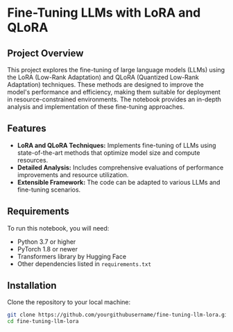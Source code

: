 # Fine-Tuning LLMs with LoRA and QLoRA

## Project Overview
This project explores the fine-tuning of large language models (LLMs) using the LoRA (Low-Rank Adaptation) and QLoRA (Quantized Low-Rank Adaptation) techniques. These methods are designed to improve the model's performance and efficiency, making them suitable for deployment in resource-constrained environments. The notebook provides an in-depth analysis and implementation of these fine-tuning approaches.

## Features
- **LoRA and QLoRA Techniques:** Implements fine-tuning of LLMs using state-of-the-art methods that optimize model size and compute resources.
- **Detailed Analysis:** Includes comprehensive evaluations of performance improvements and resource utilization.
- **Extensible Framework:** The code can be adapted to various LLMs and fine-tuning scenarios.

## Requirements
To run this notebook, you will need:
- Python 3.7 or higher
- PyTorch 1.8 or newer
- Transformers library by Hugging Face
- Other dependencies listed in `requirements.txt`

## Installation
Clone the repository to your local machine:
```bash
git clone https://github.com/yourgithubusername/fine-tuning-llm-lora.git
cd fine-tuning-llm-lora
```

